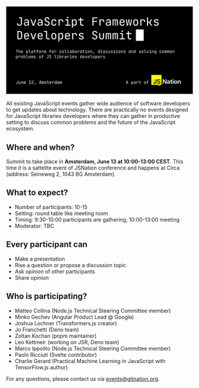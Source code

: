 ![JavaScript Frameworks Developers Summit](./header_2024.gif?raw=true)

All existing JavaScript events gather wide audience of software developers to get updates about technology. There are practically no events designed for JavaScript libraries developers where they can gather in productive setting to discuss common problems and the future of the JavaScript ecosystem.

## Where and when?

Summit to take place in **Amsterdam, June 13 at 10:00-13:00 CEST**. 
This time it is a sattelite event of JSNation conference and happens at Circa (address: Seineweg 2, 1043 BG Amsterdam).

## What to expect?

- Number of participants: 10-15
- Setting: round table like meeting room
- Timing: 9:30-10:00 participants are gathering; 10:00-13:00 meeting
- Moderator: TBC

## Every participant can
- Make a presentation
- Rise a question or propose a discussion topic
- Ask opinion of other participants
- Share opinion

## Who is participating?

 - Matteo Collina (Node.js Technical Steering Committee member)
 - Minko Gechev (Angular Product Lead @ Google)
 - Joshua Lochner (Transformers.js creator)
 - Jo Franchetti (Deno team)
 - Zoltan Kochan (pnpm maintainer)
 - Leo Kettmeir (working on JSR, Deno team)
 - Marco Ippolito (Node.js Technical Steering Committee member)
 - Paolo Ricciuti (Svelte contributor)
 - Charlie Gerard (Practical Machine Learning in JavaScript with TensorFlow.js author)

For any questions, please contact us via events@gitnation.org.
